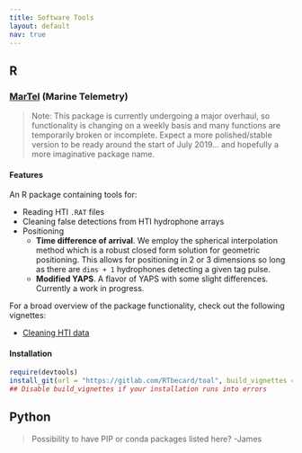 ```yaml
---
title: Software Tools
layout: default
nav: true
---
```


## R

### [MarTel](https://gitlab.com/RTbecard/toal) (Marine Telemetry)

> Note: This package is currently undergoing a major overhaul, so functionality is changing on a weekly basis and many functions are temporarily broken or incomplete.  Expect a more polished/stable version to be ready around the start of July 2019... and hopefully a more imaginative package name.

#### Features 
An R package containing tools for:
- Reading HTI `.RAT` files
- Cleaning false detections from HTI hydrophone arrays
- Positioning
    - **Time difference of arrival**. We employ the spherical interpolation method which is a robust closed form solution for geometric positioning.  This allows for positioning in 2 or 3 dimensions so long as there are `dims + 1` hydrophones detecting a given tag pulse.
    - **Modified YAPS**. A flavor of YAPS with some slight differences.  Currently a work in progress.
    
For a broad overview of the package functionality, check out the following vignettes:
- [Cleaning HTI data](https://gitlab.com/RTbecard/toal/-/jobs/artifacts/dev/raw/toal.Rcheck/toal/doc/data_cleaning.html?job=build_package)

#### Installation
```r
require(devtools)
install_git(url = "https://gitlab.com/RTbecard/toal", build_vignettes = T)
## Disable build_vignettes if your installation runs into errors 
```

## Python

> Possibility to have PIP or conda packages listed here?  -James
